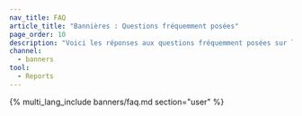 ```yaml
---
nav_title: FAQ
article_title: "Bannières : Questions fréquemment posées"
page_order: 10
description: "Voici les réponses aux questions fréquemment posées sur les bannières en Braze."
channel:
  - banners
tool:
  - Reports
---
```


{% multi_lang_include banners/faq.md section="user" %}